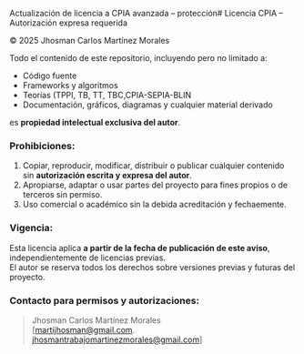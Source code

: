 Actualización de licencia a CPIA avanzada – protección# Licencia CPIA – Autorización expresa requerida

© 2025 Jhosman Carlos Martínez Morales

Todo el contenido de este repositorio, incluyendo pero no limitado a:  
- Código fuente  
- Frameworks y algoritmos  
- Teorías (TPPI, TB, TT, TBC,CPIA-SEPIA-BLIN  
- Documentación, gráficos, diagramas y cualquier material derivado  

es **propiedad intelectual exclusiva del autor**.  

### Prohibiciones:
1. Copiar, reproducir, modificar, distribuir o publicar cualquier contenido sin **autorización escrita y expresa del autor**.  
2. Apropiarse, adaptar o usar partes del proyecto para fines propios o de terceros sin permiso.  
3. Uso comercial o académico sin la debida acreditación y fechaemente.

### Vigencia:
Esta licencia aplica **a partir de la fecha de publicación de este aviso**, independientemente de licencias previas.  
El autor se reserva todos los derechos sobre versiones previas y futuras del proyecto.

### Contacto para permisos y autorizaciones:
> Jhosman Carlos Martínez Morales  
> [martijhosman@gmail.com.   jhosmantrabajomartinezmorales@gmail.com]
